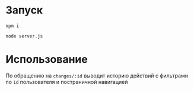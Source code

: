 # Запуск

`npm i`

`node server.js`

# Использование

По обращению на `changes/:id` выводит историю действий с фильтрами по `id` пользователя и постраничной навигацией

